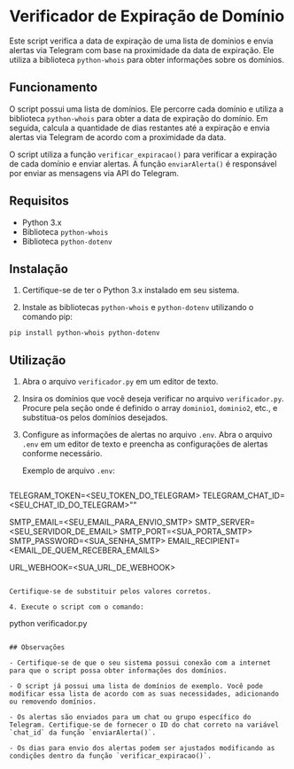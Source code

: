 # Verificador de Expiração de Domínio

Este script verifica a data de expiração de uma lista de domínios e envia alertas via Telegram com base na proximidade da data de expiração. Ele utiliza a biblioteca `python-whois` para obter informações sobre os domínios.

## Funcionamento

O script possui uma lista de domínios. Ele percorre cada domínio e utiliza a biblioteca `python-whois` para obter a data de expiração do domínio. Em seguida, calcula a quantidade de dias restantes até a expiração e envia alertas via Telegram de acordo com a proximidade da data.

O script utiliza a função `verificar_expiracao()` para verificar a expiração de cada domínio e enviar alertas. A função `enviarAlerta()` é responsável por enviar as mensagens via API do Telegram.

## Requisitos

- Python 3.x
- Biblioteca `python-whois`
- Biblioteca `python-dotenv`

## Instalação

1. Certifique-se de ter o Python 3.x instalado em seu sistema.

2. Instale as bibliotecas `python-whois` e `python-dotenv` utilizando o comando pip:

```
pip install python-whois python-dotenv
```

## Utilização

1. Abra o arquivo `verificador.py` em um editor de texto.

2. Insira os domínios que você deseja verificar no arquivo `verificador.py`. Procure pela seção onde é definido o array `dominio1`, `dominio2`, etc., e substitua-os pelos domínios desejados.

3. Configure as informações de alertas no arquivo `.env`. Abra o arquivo `.env` em um editor de texto e preencha as configurações de alertas conforme necessário. 

   Exemplo de arquivo `.env`:
   ```
TELEGRAM_TOKEN=<SEU_TOKEN_DO_TELEGRAM>
TELEGRAM_CHAT_ID=<SEU_CHAT_ID_DO_TELEGRAM>""

SMTP_EMAIL=<SEU_EMAIL_PARA_ENVIO_SMTP>
SMTP_SERVER=<SEU_SERVIDOR_DE_EMAIL>
SMTP_PORT=<SUA_PORTA_SMTP>
SMTP_PASSWORD=<SUA_SENHA_SMTP>
EMAIL_RECIPIENT=<EMAIL_DE_QUEM_RECEBERA_EMAILS>

URL_WEBHOOK=<SUA_URL_DE_WEBHOOK>
   ```

Certifique-se de substituir pelos valores corretos.

4. Execute o script com o comando:
```
python verificador.py
```

## Observações

- Certifique-se de que o seu sistema possui conexão com a internet para que o script possa obter informações dos domínios.

- O script já possui uma lista de domínios de exemplo. Você pode modificar essa lista de acordo com as suas necessidades, adicionando ou removendo domínios.

- Os alertas são enviados para um chat ou grupo específico do Telegram. Certifique-se de fornecer o ID do chat correto na variável `chat_id` da função `enviarAlerta()`.

- Os dias para envio dos alertas podem ser ajustados modificando as condições dentro da função `verificar_expiracao()`.